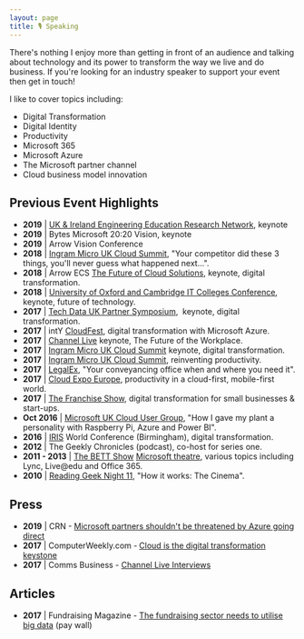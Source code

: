 ```yaml
---
layout: page
title: 🎙 Speaking
---
```


There's nothing I enjoy more than getting in front of an audience and talking about technology and its power to transform the way we live and do business. If you're looking for an industry speaker to support your event then get in touch!

I like to cover topics including:
<ul>
 	<li>Digital Transformation</li>
 	<li>Digital Identity</li>
 	<li>Productivity</li>
 	<li>Microsoft 365</li>
 	<li>Microsoft Azure</li>
	<li>The Microsoft partner channel</li>
	<li>Cloud business model innovation</li>
</ul>

<h2>Previous Event Highlights</h2>
<ul>
	<li><strong>2019</strong> | <a href="https://hefocus.raeng.org.uk/eern-home/">UK & Ireland Engineering Education Research Network</a>, keynote</li>
	<li><strong>2019</strong> | Bytes Microsoft 20:20 Vision, keynote</li>
	<li><strong>2019</strong>&nbsp;| Arrow Vision Conference</li>
 	<li><strong>2018</strong>&nbsp;| <a href="http://www.ingrammicrocloud.co.uk/cloud-summit-2018/">Ingram Micro UK Cloud Summit</a>, "Your competitor did these 3 things, you'll never guess what happened next...".</li>
 	<li><strong>2018</strong> | Arrow ECS <a href="https://www.youtube.com/watch?v=K9d0Ec3S01w&amp;feature=youtu.be">The Future of Cloud Solutions</a>, keynote, digital transformation.</li>
 	<li><strong>2018</strong> | <a href="http://www.thinks3.co.uk/citc-conference-ready-to-take-off-raf-hendon/">University of Oxford and Cambridge IT Colleges Conference</a>, keynote, future of technology.</li>
 	<li><strong>2017</strong> | <a href="http://www.techdata.co.uk/Pages/Start.aspx?p=Press%20Release&amp;c=Detail&amp;SystemPage=yes&amp;PId=1&amp;ID=453&amp;TemplateID=9&amp;AsClass=&amp;Vendor=&amp;MenuId=1109&amp;ParentMenuId=1273&amp;corpregionid=14&amp;Culture=en-GB&amp;REDIR=1">Tech Data UK Partner Symposium</a>,&nbsp; keynote, digital transformation.</li>
 	<li><strong>2017</strong> | intY <a href="https://www.intycloudfest.com/" target="_blank" rel="noopener">CloudFest</a>, digital transformation with Microsoft Azure.</li>
 	<li><strong>2017</strong> | <a href="http://www.channel-live.co.uk/seminars/the-future-of-the-workplace-keynote/" target="_blank" rel="noopener">Channel Live</a>&nbsp;keynote, The Future of the Workplace.</li>
 	<li><strong>2017</strong> | <a href="http://www.ingrammicrocloud.co.uk/uk-cloud-summit/" target="_blank" rel="noopener noreferrer">Ingram Micro UK Cloud Summit</a>&nbsp;keynote, digital transformation.</li>
 	<li><strong>2017</strong> | <a href="http://www.ingrammicrocloud.co.uk/uk-cloud-summit/" target="_blank" rel="noopener noreferrer">Ingram Micro UK Cloud Summit</a>, reinventing productivity.</li>
 	<li><strong>2017</strong> | <a href="http://www.legalex.co.uk/" target="_blank" rel="noopener noreferrer">LegalEx</a>, "Your conveyancing office when and where you need it".</li>
 	<li><strong>2017</strong> | <a href="http://www.cloudexpoeurope.com/" target="_blank" rel="noopener noreferrer">Cloud Expo Europe</a>, productivity in a cloud-first, mobile-first world.</li>
 	<li><strong>2017</strong> | <a href="https://www.thefranchiseshow.co.uk/" target="_blank" rel="noopener noreferrer">The Franchise Show</a>, digital transformation for small businesses &amp; start-ups.</li>
 	<li><strong>Oct 2016</strong> | <a href="http://www.mscug.com/event/mscugev02" target="_blank" rel="noopener noreferrer">Microsoft UK Cloud User Group</a>, "How I gave my plant a personality with Raspberry Pi, Azure and Power BI".</li>
 	<li><strong>2016</strong> | <a href="http://www.iris.co.uk/" target="_blank" rel="noopener noreferrer">IRIS</a> World Conference (Birmingham), digital transformation.</li>
 	<li><strong>2012</strong> | The Geekly Chronicles (podcast), co-host for series one.</li>
 	<li><strong>2011 - 2013</strong> | <a href="http://www.bettshow.com" target="_blank" rel="noopener noreferrer">The BETT Show</a> <a href="https://blogs.msdn.microsoft.com/teachers/?p=1853" target="_blank" rel="noopener noreferrer">Microsoft theatre</a>, various topics including Lync, Live@edu and Office 365.</li>
 	<li><strong>2010</strong> | <a href="http://lanyrd.com/2010/reading-geek-night-11/sgpp/" target="_blank" rel="noopener noreferrer">Reading Geek Night 11</a>, "How it works: The Cinema".</li>
</ul>
<h2>Press</h2>
<ul>
	<li><strong>2019</strong> | CRN - <a href="https://www.channelweb.co.uk/crn-uk/news/3075356/microsoft-partners-shouldnt-be-threatened-by-azure-going-direct">Microsoft partners shouldn't be threatened by Azure going direct</a></li>
 	<li><strong>2017</strong> | ComputerWeekly.com -<strong>&nbsp;</strong><a href="http://www.computerweekly.com/microscope/news/450418694/Cloud-is-the-digital-transformation-keystone">Cloud is the digital transformation keystone</a></li>
 	<li><strong>2017</strong> | Comms Business - <a href="https://commsbusiness.co.uk/news/channel-live-interviews-james-marshal-cto-for-smb-microsoft/">Channel Live Interviews</a></li>
</ul>
<h2>Articles</h2>
<ul>
 	<li><b>2017</b> | Fundraising Magazine - <a href="https://www.civilsociety.co.uk/fundraising/james-marshall-the-fundraising-sector-needs-to-utilise-big-data.html">The fundraising sector needs to utilise big data</a>&nbsp;(pay wall)</li>
</ul>